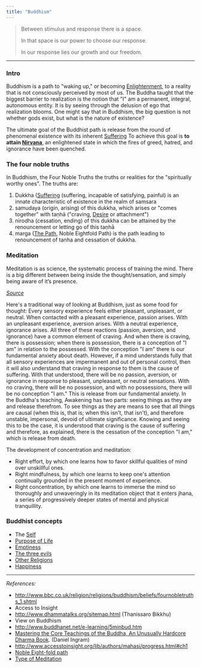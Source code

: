 ```yaml
---
title: "Buddhism"
---
```


> Between stimulus and response there is a space. 
>
> In that space is our power to choose our response. 
>
> In our response lies our growth and our freedom.

----

### Intro
Buddhism is a path to "waking up," or becoming [Enlightenment](notes/Buddhism/Enlightenment.md), to a reality that is not consciously perceived by most of us.
The Buddha taught that the biggest barrier to realization is the notion that "I" am a permanent, integral, autonomous entity. It is by seeing through the delusion of ego that realization blooms.
One might say that in Buddhism, the big question is not whether gods exist, but what is the nature of existence?

The ultimate goal of the Buddhist path is release from the round of phenomenal existence with its inherent [Suffering](notes/Buddhism/Suffering.md)
To achieve this goal is **to attain [Nirvana](notes/Buddhism/Nirvana.md)**, an enlightened state in which the fires of greed, hatred, and ignorance have been quenched.


### The four noble truths

In Buddhism, the Four Noble Truths the truths or realities for the "spiritually worthy ones".
The truths are:
1. Dukkha ([Suffering](notes/Buddhism/Suffering.md) (suffering, incapable of satisfying, painful) is an innate characteristic of existence in the realm of samsara
2. samudaya (origin, arising) of this dukkha, which arises or "comes together" with taṇhā ("craving, [Desire](notes/Buddhism/Desire.md) or attachment")
3. nirodha (cessation, ending) of this dukkha can be attained by the renouncement or letting go of this taṇhā
4. marga ([The Path](notes/Buddhism/The%20Path.md), Noble Eightfold Path) is the path leading to renouncement of tanha and cessation of dukkha.


### Meditation
Meditation is as science, the systematic process of training the mind.
 There is a big different between being inside the thought/sensation, and simply being aware of it’s presence.

 [*Source*](https://www.reddit.com/r/TheMindIlluminated/comments/6ajid2/week_2/dhh8wtz/?context=3)

 Here's a traditional way of looking at Buddhism, just as some food for thought: Every sensory experience feels either pleasant, unpleasant, or neutral. When contacted with a pleasant experience, passion arises. With an unpleasant experience, aversion arises. With a neutral experience, ignorance arises. All three of these reactions (passion, aversion, and ignorance) have a common element of craving. And when there is craving, there is possession; when there is possession, there is a conception of "I am" in relation to the possessed. With the conception "I am" there is our fundamental anxiety about death.
  However, if a mind understands fully that all sensory experiences are impermanent and out of personal control, then it will also understand that craving in response to them is the cause of suffering. With that understood, there will be no passion, aversion, or ignorance in response to pleasant, unpleasant, or neutral sensations. With no craving, there will be no possession, and with no possessions, there will be no conception "I am." This is release from our fundamental anxiety.
  In the Buddha's teaching, Awakening has two parts: seeing things as they are and release therefrom. To see things as they are means to see that all things are causal (when this is, that is; when this isn't, that isn't), and therefore unstable, impersonal, devoid of ultimate significance. Knowing and seeing this to be the case, it is understood that craving is the cause of suffering and therefore, as explained, there is the cessation of the conception "I am," which is release from death.

The development of concentration and meditation:
- Right effort, by which one learns how to favor skillful qualities of mind over unskillful ones.
- Right mindfulness, by which one learns to keep one's attention continually grounded in the present moment of experience.
- Right concentration, by which one learns to immerse the mind so thoroughly and unwaveringly in its meditation object that it enters jhana, a series of progressively deeper states of mental and physical tranquillity.


### Buddhist concepts
+ The [Self](notes/Buddhism/Self.md)
+ [Purpose of Life](notes/Buddhism/Purpose%20of%20Life.md)
+ [Emptiness](notes/Buddhism/Emptiness.md)
+ [The three evils](notes/Buddhism/The%20three%20evils.md)
+ [Other Religions](notes/Buddhism/Other%20Religions.md)
+ [Happiness](notes/Buddhism/Happiness.md)


---
_References:_
- http://www.bbc.co.uk/religion/religions/buddhism/beliefs/fournobletruths_1.shtml
- Access to Insight
- http://www.dhammatalks.org/sitemap.html (Thanissaro Bikkhu)
- View on Buddhism
- http://www.buddhanet.net/e-learning/5minbud.htm
- [Mastering the Core Teachings of the Buddha, An Unusually Hardcore Dharma Book](http://integrateddaniel.info/book/). (Daniel Ingram)
- http://www.accesstoinsight.org/lib/authors/mahasi/progress.html#ch1
- [Noble Eight-fold path](http://www.accesstoinsight.org/lib/authors/bodhi/waytoend.html)
- [Type of Meditation](http://liveanddare.com/types-of-meditation/)
